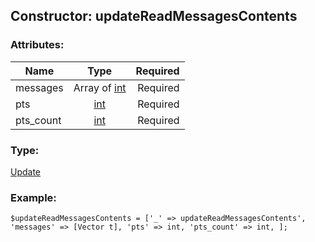 ## Constructor: updateReadMessagesContents  

### Attributes:

| Name     |    Type       | Required |
|----------|:-------------:|---------:|
|messages|Array of [int](../types/int.md) | Required|
|pts|[int](../types/int.md) | Required|
|pts\_count|[int](../types/int.md) | Required|
### Type: 

[Update](../types/Update.md)
### Example:

```
$updateReadMessagesContents = ['_' => updateReadMessagesContents', 'messages' => [Vector t], 'pts' => int, 'pts_count' => int, ];
```